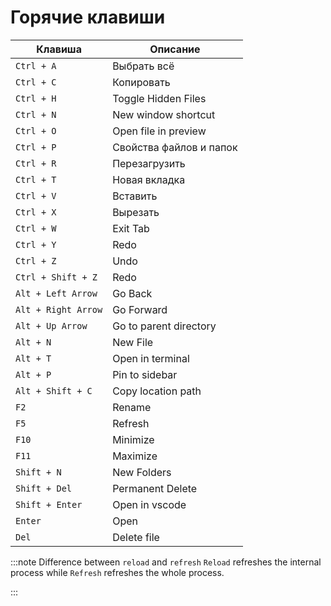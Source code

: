 # Горячие клавиши

| Клавиша             | Описание                |
| ------------------- | ----------------------- |
| `Ctrl + A`          | Выбрать всё             |
| `Ctrl + C`          | Копировать              |
| `Ctrl + H`          | Toggle Hidden Files     |
| `Ctrl + N`          | New window shortcut     |
| `Ctrl + O`          | Open file in preview    |
| `Ctrl + P`          | Свойства файлов и папок |
| `Ctrl + R`          | Перезагрузить           |
| `Ctrl + T`          | Новая вкладка           |
| `Ctrl + V`          | Вставить                |
| `Ctrl + X`          | Вырезать                |
| `Ctrl + W`          | Exit Tab                |
| `Ctrl + Y`          | Redo                    |
| `Ctrl + Z`          | Undo                    |
| `Ctrl + Shift + Z`  | Redo                    |
| `Alt + Left Arrow`  | Go Back                 |
| `Alt + Right Arrow` | Go Forward              |
| `Alt + Up Arrow`    | Go to parent directory  |
| `Alt + N`           | New File                |
| `Alt + T`           | Open in terminal        |
| `Alt + P`           | Pin to sidebar          |
| `Alt + Shift + C`   | Copy location path      |
| `F2`                | Rename                  |
| `F5`                | Refresh                 |
| `F10`               | Minimize                |
| `F11`               | Maximize                |
| `Shift + N`         | New Folders             |
| `Shift + Del`       | Permanent Delete        |
| `Shift + Enter`     | Open in vscode          |
| `Enter`             | Open                    |
| `Del`               | Delete file             |

:::note Difference between `reload` and `refresh` `Reload` refreshes the internal process while `Refresh` refreshes the whole process.

:::
